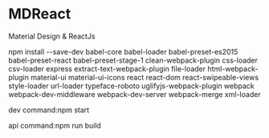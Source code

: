 # MDReact
Material Design &amp; ReactJs

npm install --save-dev babel-core babel-loader babel-preset-es2015 babel-preset-react babel-preset-stage-1 clean-webpack-plugin css-loader csv-loader express extract-text-webpack-plugin file-loader html-webpack-plugin material-ui material-ui-icons react react-dom react-swipeable-views style-loader url-loader typeface-roboto uglifyjs-webpack-plugin webpack webpack-dev-middleware webpack-dev-server webpack-merge xml-loader

dev command:npm start

api command:npm run build
